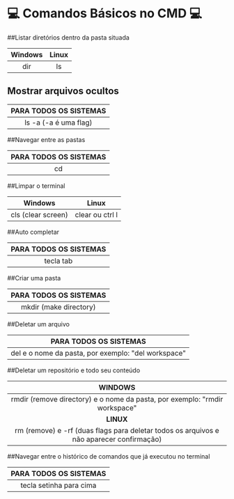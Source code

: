 #  :computer:  Comandos Básicos no CMD :computer: 

##Listar diretórios dentro da pasta situada

| Windows | Linux |
| :-----: | :---: |
|   dir   |  ls   |

## **Mostrar arquivos ocultos**

| PARA TODOS OS SISTEMAS |
| :--------------------: |
| ls -a (-a é uma flag)  |

##Navegar entre as pastas 

| PARA TODOS OS SISTEMAS |
| :--------------------: |
|           cd           |

##Limpar o terminal 

|      Windows       |      Linux      |
| :----------------: | :-------------: |
| cls (clear screen) | clear ou ctrl l |

##Auto completar

| PARA TODOS OS SISTEMAS |
| :--------------------: |
|       tecla tab        |

##Criar uma pasta

| PARA TODOS OS SISTEMAS  |
| :---------------------: |
| mkdir (make directory)​ |

##Deletar um arquivo

|          PARA TODOS OS SISTEMAS          |
| :--------------------------------------: |
| del e o nome da pasta, por exemplo: "del workspace" |

##Deletar um repositório e todo seu conteúdo

|                 WINDOWS                  |
| :--------------------------------------: |
| rmdir (remove directory) e o nome da pasta, por exemplo: "rmdir workspace" |
|                **LINUX**                 |
| rm (remove) e -rf (duas flags para deletar todos os arquivos e não aparecer confirmação) |

##Navegar entre o histórico de comandos que já executou no terminal 

| PARA TODOS OS SISTEMAS  |
| :---------------------: |
| tecla setinha para cima |

